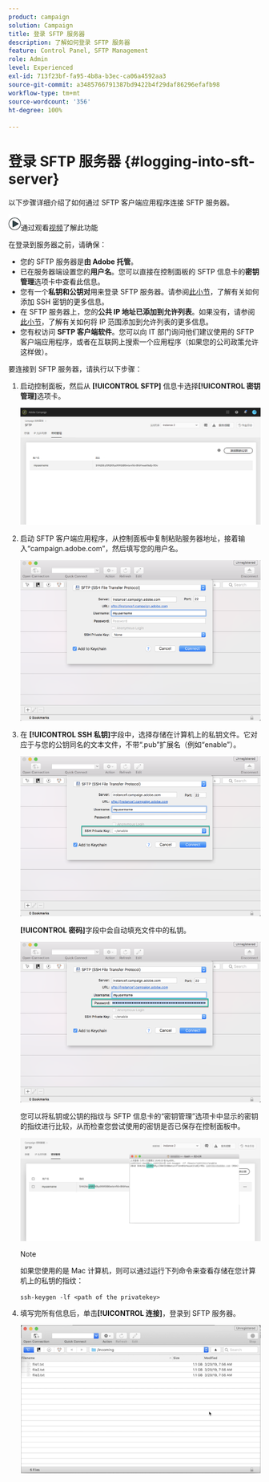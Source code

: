 ```yaml
---
product: campaign
solution: Campaign
title: 登录 SFTP 服务器
description: 了解如何登录 SFTP 服务器
feature: Control Panel, SFTP Management
role: Admin
level: Experienced
exl-id: 713f23bf-fa95-4b8a-b3ec-ca06a4592aa3
source-git-commit: a3485766791387bd9422b4f29daf86296efafb98
workflow-type: tm+mt
source-wordcount: '356'
ht-degree: 100%

---
```


# 登录 SFTP 服务器 {#logging-into-sft-server}

以下步骤详细介绍了如何通过 SFTP 客户端应用程序连接 SFTP 服务器。

![](assets/do-not-localize/how-to-video.png)通过观看[视频](https://video.tv.adobe.com/v/34759?quality=12&captions=chi_hans)了解此功能

在登录到服务器之前，请确保：

* 您的 SFTP 服务器是&#x200B;**由 Adobe 托管**。
* 已在服务器端设置您的&#x200B;**用户名**。您可以直接在控制面板的 SFTP 信息卡的&#x200B;**密钥管理**&#x200B;选项卡中查看此信息。
* 您有一个&#x200B;**私钥和公钥对**&#x200B;用来登录 SFTP 服务器。请参阅[此小节](../../sftp/using/key-management.md)，了解有关如何添加 SSH 密钥的更多信息。
* 在 SFTP 服务器上，您的&#x200B;**公共 IP 地址已添加到允许列表**。如果没有，请参阅[此小节](../../sftp/using/ip-range-allow-listing.md)，了解有关如何将 IP 范围添加到允许列表的更多信息。
* 您有权访问 **SFTP 客户端软件**。您可以向 IT 部门询问他们建议使用的 SFTP 客户端应用程序，或者在互联网上搜索一个应用程序（如果您的公司政策允许这样做）。

要连接到 SFTP 服务器，请执行以下步骤：

1. 启动控制面板，然后从 **[!UICONTROL SFTP]** 信息卡选择&#x200B;**[!UICONTROL 密钥管理]**&#x200B;选项卡。

   ![](assets/sftp_card.png)

1. 启动 SFTP 客户端应用程序，从控制面板中复制粘贴服务器地址，接着输入“campaign.adobe.com”，然后填写您的用户名。

   ![](assets/do-not-localize/connect1.png)

1. 在 **[!UICONTROL SSH 私钥]**&#x200B;字段中，选择存储在计算机上的私钥文件。它对应于与您的公钥同名的文本文件，不带“.pub”扩展名（例如“enable”）。

   ![](assets/do-not-localize/connect2.png)

   **[!UICONTROL 密码]**&#x200B;字段中会自动填充文件中的私钥。

   ![](assets/do-not-localize/connect3.png)

   您可以将私钥或公钥的指纹与 SFTP 信息卡的“密钥管理”选项卡中显示的密钥的指纹进行比较，从而检查您尝试使用的密钥是否已保存在控制面板中。

   ![](assets/fingerprint_compare.png)

   >[!NOTE]
   >
   >如果您使用的是 Mac 计算机，则可以通过运行下列命令来查看存储在您计算机上的私钥的指纹：
   >
   >`ssh-keygen -lf <path of the privatekey>`

1. 填写完所有信息后，单击&#x200B;**[!UICONTROL 连接]**，登录到 SFTP 服务器。

   ![](assets/do-not-localize/sftpconnected.png)
